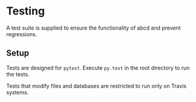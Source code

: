 # Testing

A test suite is supplied to ensure the functionality of abcd and prevent
regressions.

## Setup

Tests are designed for `pytest`. Execute `py.test` in the root directory to
run the tests.

Tests that modify files and databases are restricted to run only on Travis
systems.
